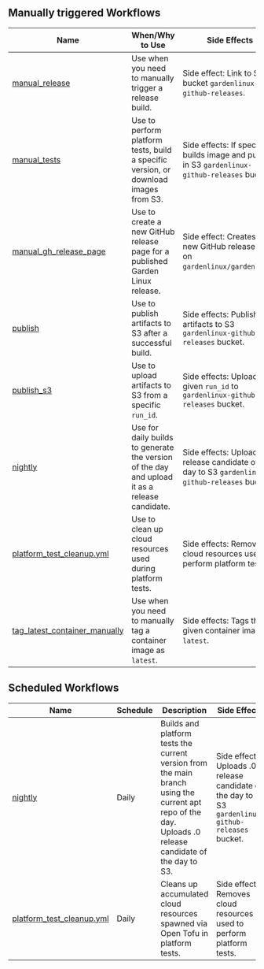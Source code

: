 ## Manually triggered Workflows 


| Name                                                                 | When/Why to Use                                                       | Side Effects                                                       |
|----------------------------------------------------------------------|-----------------------------------------------------------------------|--------------------------------------------------------------------|
| [manual_release](.github/workflows/manual_release.yml)               | Use when you need to manually trigger a release build.                | Side effect: Link to S3 bucket `gardenlinux-github-releases`.      |
| [manual_tests](.github/workflows/manual_tests.yml)                   | Use to perform platform tests, build a specific version, or download images from S3. | Side effects: If specified, builds image and puts it in S3 `gardenlinux-github-releases` bucket. |
| [manual_gh_release_page](.github/workflows/manual_gh_release_page.yml) | Use to create a new GitHub release page for a published Garden Linux release. | Side effect: Creates a new GitHub release page on `gardenlinux/gardenlinux`. |
| [publish](.github/workflows/publish.yml)                             | Use to publish artifacts to S3 after a successful build.               | Side effects: Publishes artifacts to S3 `gardenlinux-github-releases` bucket. |
| [publish_s3](.github/workflows/publish_s3.yml)                       | Use to upload artifacts to S3 from a specific `run_id`.                | Side effects: Uploads given `run_id` to `gardenlinux-github-releases` bucket. |
| [nightly](.github/workflows/nightly.yml)                             | Use for daily builds to generate the version of the day and upload it as a release candidate. | Side effects: Uploads .0 release candidate of the day to S3 `gardenlinux-github-releases` bucket. |
| [platform_test_cleanup.yml](.github/workflows/platform_test_cleanup.yml) | Use to clean up cloud resources used during platform tests.           | Side effects: Removes cloud resources used to perform platform tests. |
| [tag_latest_container_manually](.github/workflows/tag_latest_container_manually.yml) | Use when you need to manually tag a container image as `latest`.        | Side effects: Tags the given container image as `latest`.          |



## Scheduled Workflows

| Name                                                                 | Schedule  | Description                                                                 | Side Effects                                                       |
|----------------------------------------------------------------------|-----------|-----------------------------------------------------------------------------|--------------------------------------------------------------------|
| [nightly](.github/workflows/nightly.yml)                             | Daily    | Builds and platform tests the current version from the main branch using the current apt repo of the day. Uploads .0 release candidate of the day to S3. | Side effects: Uploads .0 release candidate of the day to S3 `gardenlinux-github-releases` bucket. |
| [platform_test_cleanup.yml](.github/workflows/platform_test_cleanup.yml) | Daily    | Cleans up accumulated cloud resources spawned via Open Tofu in platform tests. | Side effects: Removes cloud resources used to perform platform tests. |


